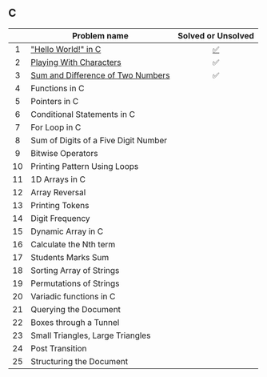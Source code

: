 ## C
||Problem name|Solved or Unsolved|
|:---:|---|:---:|
|1|["Hello World!" in C](/C/Hello%20World%20in%20C.c)|[✅](/C/Note/Hello%20World%20in%20C.md)|
|2|[Playing With Characters](/C/Playing%20With%20Characters.c)|✅|
|3|[Sum and Difference of Two Numbers](/C/Sum%20and%20Difference%20of%20Two%20Numbers.c)|✅|
|4|Functions in C||
|5|Pointers in C||
|6|Conditional Statements in C||
|7|For Loop in C||
|8|Sum of Digits of a Five Digit Number||
|9|Bitwise Operators||
|10|Printing Pattern Using Loops||
|11|1D Arrays in C||
|12|Array Reversal||
|13|Printing Tokens||
|14|Digit Frequency||
|15|Dynamic Array in C||
|16|Calculate the Nth term||
|17|Students Marks Sum||
|18|Sorting Array of Strings||
|19|Permutations of Strings||
|20|Variadic functions in C||
|21|Querying the Document||
|22|Boxes through a Tunnel||
|23|Small Triangles, Large Triangles||
|24|Post Transition||
|25|Structuring the Document||